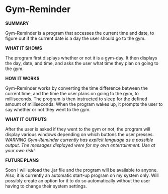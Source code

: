 # Gym-Reminder
<b>SUMMARY</b>

Gym-Reminder is a program that accesses the current time and date, 
to figure out if the current date is a day the user should go to the gym.

<b>WHAT IT SHOWS</b>

The program first displays whether or not it is a gym-day. It then 
displays the day, date, and time, and asks the user
what time they plan on going to the gym.


<b>HOW IT WORKS</b>

Gym-Reminder works by converting the time difference between the current time, and the time the user plans on going to the gym, to milliseconds. The program is then instructed to sleep for the defined amount of milliseconds.
When the program wakes up, it prompts the user to say whether or not they went to the gym.

<b>WHAT IT OUTPUTS</b>

After the user is asked if they went to the gym or not, the program will display various windows depending on which buttons the user presses. *WARNING Gym-Reminder currently has explicit language as a possible output. The messages displayed were for my own entertainment. Use at your own risk!*

<b>FUTURE PLANS</b>

Soon I will upload the .jar file and the program will be available to anyone.
Also, it is currently an automatic start-up program on my system only. Will possibly create an option for it to do so automatically without the user having to change their system settings.

